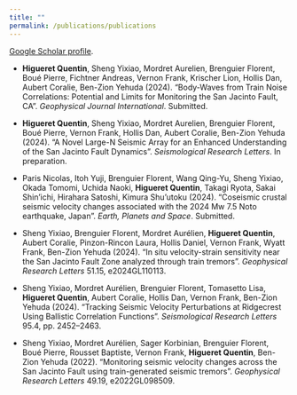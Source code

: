 ```yaml
---
title: ""
permalink: /publications/publications
---
```

[Google Scholar profile](https://scholar.google.com/citations?user=hITY0IcAAAAJ&hl=en).

- **Higueret Quentin**, Sheng Yixiao, Mordret Aurelien, Brenguier Florent, Boué Pierre, Fichtner Andreas, Vernon Frank, Krischer Lion, Hollis Dan, Aubert Coralie, Ben-Zion Yehuda (2024). “Body-Waves from Train Noise Correlations: Potential and Limits for Monitoring the San Jacinto Fault, CA”. *Geophysical Journal International*. Submitted.

- **Higueret Quentin**, Sheng Yixiao, Mordret Aurelien, Brenguier Florent, Boué Pierre, Vernon Frank, Hollis Dan, Aubert Coralie, Ben-Zion Yehuda (2024). “A Novel Large-N Seismic Array for an Enhanced Understanding of the San Jacinto Fault Dynamics”. *Seismological Research Letters*. In preparation.

- Paris Nicolas, Itoh Yuji, Brenguier Florent, Wang Qing-Yu, Sheng Yixiao, Okada Tomomi, Uchida Naoki, **Higueret Quentin**, Takagi Ryota, Sakai Shin’ichi, Hirahara Satoshi, Kimura Shu’utoku (2024). “Coseismic crustal seismic velocity changes associated with the 2024 Mw 7.5 Noto earthquake, Japan”. *Earth, Planets and Space*. Submitted.

- Sheng Yixiao, Brenguier Florent, Mordret Aurélien, **Higueret Quentin**, Aubert Coralie, Pinzon-Rincon Laura, Hollis Daniel, Vernon Frank, Wyatt Frank, Ben-Zion Yehuda (2024). “In situ velocity-strain sensitivity near the San Jacinto Fault Zone analyzed through train tremors”. *Geophysical Research Letters* 51.15, e2024GL110113.

- Sheng Yixiao, Mordret Aurélien, Brenguier Florent, Tomasetto Lisa, **Higueret Quentin**, Aubert Coralie, Hollis Dan, Vernon Frank, Ben-Zion Yehuda (2024). “Tracking Seismic Velocity Perturbations at Ridgecrest Using Ballistic Correlation Functions”. *Seismological Research Letters* 95.4, pp. 2452–2463.

- Sheng Yixiao, Mordret Aurélien, Sager Korbinian, Brenguier Florent, Boué Pierre, Rousset Baptiste, Vernon Frank, **Higueret Quentin**, Ben-Zion Yehuda (2022). “Monitoring seismic velocity changes across the San Jacinto Fault using train-generated seismic tremors”. *Geophysical Research Letters* 49.19, e2022GL098509.

